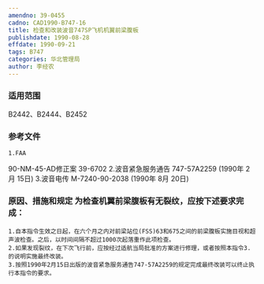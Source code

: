 ```yaml
---
amendno: 39-0455
cadno: CAD1990-B747-16
title: 检查和改装波音747SP飞机机翼前梁腹板
publishdate: 1990-08-28
effdate: 1990-09-21
tags: B747
categories: 华北管理局
author: 李经农
---
```


### 适用范围 
B2442、B2444、B2452

<!--more-->
### 参考文件
    1.FAA 
90-NM-45-AD修正案 39-6702
    2.波音紧急服务通告 747-57A2259 (1990年 2月 15日) 
    3.波音电传 M-7240-90-2038 (1990年 8月 20日)

### 原因、措施和规定     为检查机翼前梁腹板有无裂纹，应按下述要求完成：
    1.自本指令生效之日起，在六个月之内对前梁站位(FSS)63和675之间的前梁腹板实施目视和超声波检查。之后，以时间间隔不超过1000次起落重作此项检查。 
    2.如果发现裂纹，在下次飞行前，应按经过适航当局批准的方案进行修理，或者按照本指令3.的说明实施最终改装。 
    3.按照1990年2月15日出版的波音紧急服务通告747-57A2259的规定完成最终改装可以终止执行本指令的要求。

